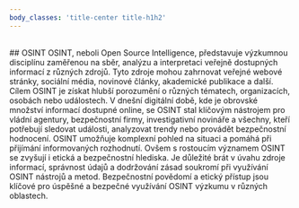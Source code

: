 ```yaml
---
body_classes: 'title-center title-h1h2'
---
```


</br>
## OSINT
OSINT, neboli Open Source Intelligence, představuje výzkumnou disciplínu zaměřenou na sběr, analýzu a interpretaci veřejně dostupných informací z různých zdrojů. Tyto zdroje mohou zahrnovat veřejné webové stránky, sociální média, novinové články, akademické publikace a další. Cílem OSINT je získat hlubší porozumění o různých tématech, organizacích, osobách nebo událostech.
V dnešní digitální době, kde je obrovské množství informací dostupné online, se OSINT stal klíčovým nástrojem pro vládní agentury, bezpečnostní firmy, investigativní novináře a všechny, kteří potřebují sledovat události, analyzovat trendy nebo provádět bezpečnostní hodnocení. OSINT umožňuje komplexní pohled na situaci a pomáhá při přijímání informovaných rozhodnutí.
Ovšem s rostoucím významem OSINT se zvyšují i etická a bezpečnostní hlediska. Je důležité brát v úvahu zdroje informací, správnost údajů a dodržování zásad soukromí při využívání OSINT nástrojů a metod. Bezpečnostní povědomí a etický přístup jsou klíčové pro úspěšné a bezpečné využívání OSINT výzkumu v různých oblastech.